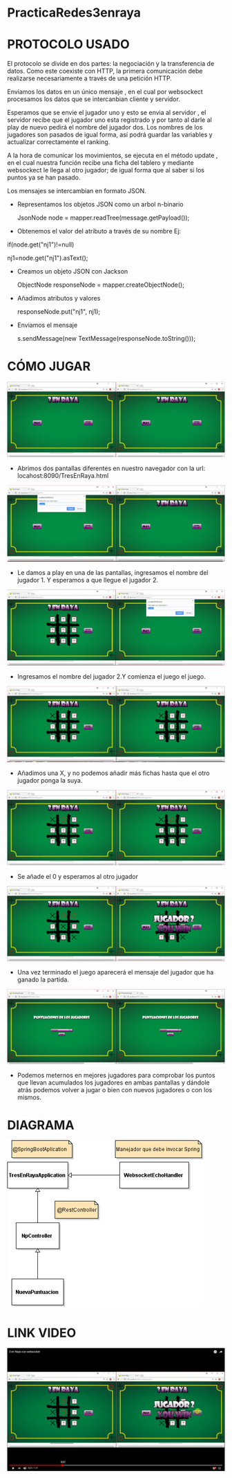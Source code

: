 # PracticaRedes3enraya
# PROTOCOLO USADO
El protocolo se divide en dos partes: la negociación y la transferencia de datos. Como este coexiste con HTTP, la primera comunicación debe realizarse necesariamente a través de una petición HTTP.

Enviamos los datos en un único mensaje , en el cual por websockect procesamos los datos que se intercanbian cliente y servidor.

Esperamos que se envie el jugador uno y esto se envia al servidor , el servidor recibe que el jugador uno esta registrado y por tanto al darle al play de nuevo pedirá el nombre del jugador dos. Los nombres de los jugadores son pasados de igual forma, así podrá guardar las variables y actualizar correctamente el ranking.

A la hora de comunicar los movimientos, se ejecuta en el método update , en el cual nuestra función recibe una ficha del tablero y mediante websockect le llega al otro jugador; de igual forma que al saber si los puntos ya se han pasado.

Los mensajes se intercambian en formato JSON.

+ Representamos los objetos JSON como un arbol n-binario

  JsonNode node = mapper.readTree(message.getPayload());

+ Obtenemos el valor del atributo a través de su nombre 
Ej:

if(node.get("nj1")!=null)
                  
  nj1=node.get("nj1").asText();
  
+ Creamos un objeto JSON con Jackson

  ObjectNode responseNode = mapper.createObjectNode();
  
+ Añadimos atributos y valores 

  responseNode.put("nj1", nj1);
  
+ Enviamos el mensaje 
  
  s.sendMessage(new TextMessage(responseNode.toString()));
                
                   
                



# CÓMO JUGAR
![Pantalla de inicio](https://github.com/MiguelAngelGalazSanchez/PracticaRedes3enraya/blob/fasev4/imagenesFase4/Pantalla%20de%20inicio.PNG)
+ Abrimos dos pantallas diferentes en nuestro navegador con la url: locahost:8090/TresEnRaya.html

![Jugador1](https://github.com/MiguelAngelGalazSanchez/PracticaRedes3enraya/blob/fasev4/imagenesFase4/Jugador1.PNG)
+ Le damos a play en una de las pantallas, ingresamos el nombre del jugador 1. Y esperamos a que llegue el jugador 2.

![Jugador2](https://github.com/MiguelAngelGalazSanchez/PracticaRedes3enraya/blob/fasev4/imagenesFase4/jugador2.PNG)
+ Ingresamos el nombre del jugador 2.Y comienza el juego el juego.

![Poner_X](https://github.com/MiguelAngelGalazSanchez/PracticaRedes3enraya/blob/fasev4/imagenesFase4/PonerX.PNG)
+ Añadimos una X, y no podemos añadir más fichas hasta que el otro jugador ponga la suya.

![Poner_O](https://github.com/MiguelAngelGalazSanchez/PracticaRedes3enraya/blob/fasev4/imagenesFase4/PonerO.PNG)
+ Se añade el 0 y esperamos al otro jugador

![Ganador2](https://github.com/MiguelAngelGalazSanchez/PracticaRedes3enraya/blob/fasev4/imagenesFase4/GanarJugador2.PNG)
+ Una vez terminado el juego aparecerá el mensaje del jugador que ha ganado la partida.

![MejorJugador](https://github.com/MiguelAngelGalazSanchez/PracticaRedes3enraya/blob/fasev4/imagenesFase4/MejoresJugadores2.PNG)
+ Podemos meternos en mejores jugadores para comprobar los puntos que llevan acumulados los jugadores en ambas pantallas y dándole atrás podemos volver a jugar o bien con nuevos jugadores o con los mismos.

# DIAGRAMA
![Diagrama](https://github.com/MiguelAngelGalazSanchez/PracticaRedes3enraya/blob/fasev4/diagramaws.png)
# LINK VIDEO
[![Everything Is AWESOME](https://github.com/MiguelAngelGalazSanchez/PracticaRedes3enraya/blob/fasev4/Sin%20t%C3%ADtulo.png)](https://www.youtube.com/watch?v=f1HxMqZEeeU&feature=youtu.be "Tres en raya con Websocket")


